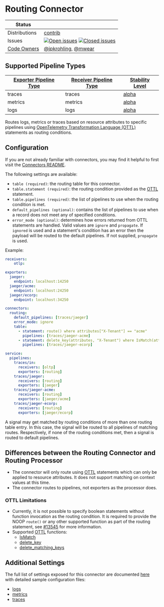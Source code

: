 # Routing Connector

<!-- status autogenerated section -->
| Status        |           |
| ------------- |-----------|
| Distributions | [contrib] |
| Issues        | [![Open issues](https://img.shields.io/github/issues-search/open-telemetry/opentelemetry-collector-contrib?query=is%3Aissue%20is%3Aopen%20label%3Aconnector%2Frouting%20&label=open&color=orange&logo=opentelemetry)](https://github.com/open-telemetry/opentelemetry-collector-contrib/issues?q=is%3Aopen+is%3Aissue+label%3Aconnector%2Frouting) [![Closed issues](https://img.shields.io/github/issues-search/open-telemetry/opentelemetry-collector-contrib?query=is%3Aissue%20is%3Aclosed%20label%3Aconnector%2Frouting%20&label=closed&color=blue&logo=opentelemetry)](https://github.com/open-telemetry/opentelemetry-collector-contrib/issues?q=is%3Aclosed+is%3Aissue+label%3Aconnector%2Frouting) |
| [Code Owners](https://github.com/open-telemetry/opentelemetry-collector-contrib/blob/main/CONTRIBUTING.md#becoming-a-code-owner)    | [@jpkrohling](https://www.github.com/jpkrohling), [@mwear](https://www.github.com/mwear) |

[alpha]: https://github.com/open-telemetry/opentelemetry-collector#alpha
[contrib]: https://github.com/open-telemetry/opentelemetry-collector-releases/tree/main/distributions/otelcol-contrib

## Supported Pipeline Types

| [Exporter Pipeline Type] | [Receiver Pipeline Type] | [Stability Level] |
| ------------------------ | ------------------------ | ----------------- |
| traces | traces | [alpha] |
| metrics | metrics | [alpha] |
| logs | logs | [alpha] |

[Exporter Pipeline Type]: https://github.com/open-telemetry/opentelemetry-collector/blob/main/connector/README.md#exporter-pipeline-type
[Receiver Pipeline Type]: https://github.com/open-telemetry/opentelemetry-collector/blob/main/connector/README.md#receiver-pipeline-type
[Stability Level]: https://github.com/open-telemetry/opentelemetry-collector#stability-levels
<!-- end autogenerated section -->

Routes logs, metrics or traces based on resource attributes to specific pipelines using [OpenTelemetry Transformation Language (OTTL)](../../pkg/ottl/README.md) statements as routing conditions.

## Configuration

If you are not already familiar with connectors, you may find it helpful to first visit the [Connectors README].

The following settings are available:

- `table (required)`: the routing table for this connector.
- `table.statement (required)`: the routing condition provided as the [OTTL] statement.
- `table.pipelines (required)`: the list of pipelines to use when the routing condition is met.
- `default_pipelines (optional)`: contains the list of pipelines to use when a record does not meet any of specified conditions.
- `error_mode (optional)`: determines how errors returned from OTTL statements are handled. Valid values are `ignore` and `propagate`. If `ignored` is used and a statement's condition has an error then the payload will be routed to the default pipelines.  If not supplied, `propagate` is used.

Example:

```yaml
receivers:
    otlp:

exporters:
  jaeger:
    endpoint: localhost:14250
  jaeger/acme:
    endpoint: localhost:24250
  jaeger/ecorp:
    endpoint: localhost:34250

connectors:
  routing:
    default_pipelines: [traces/jaeger]
    error_mode: ignore
    table:
      - statement: route() where attributes["X-Tenant"] == "acme"
        pipelines: [traces/jaeger-acme]
      - statement: delete_key(attributes, "X-Tenant") where IsMatch(attributes["X-Tenant"], ".*corp")
        pipelines: [traces/jaeger-ecorp]

service:
  pipelines:
    traces/in:
      receivers: [oltp]
      exporters: [routing]
    traces/jaeger:
      receivers: [routing]
      exporters: [jaeger]
    traces/jaeger-acme:
      receivers: [routing]
      exporters: [jaeger/acme]
    traces/jaeger-ecorp:
      receivers: [routing]
      exporters: [jaeger/ecorp]
```

A signal may get matched by routing conditions of more than one routing table entry. In this case, the signal will be routed to all pipelines of matching routes.
Respectively, if none of the routing conditions met, then a signal is routed to default pipelines.

## Differences between the Routing Connector and Routing Processor

- The connector will only route using [OTTL] statements which can only be applied to resource attributes. It does not support matching on context values at this time.
- The connector routes to pipelines, not exporters as the processor does.

### OTTL Limitations
- Currently, it is not possible to specify boolean statements without function invocation as the routing condition. It is required to provide the NOOP `route()` or any other supported function as part of the routing statement, see [#13545](https://github.com/open-telemetry/opentelemetry-collector-contrib/issues/13545) for more information.
- Supported [OTTL] functions:
  - [IsMatch](../../pkg/ottl/ottlfuncs/README.md#IsMatch)
  - [delete_key](../../pkg/ottl/ottlfuncs/README.md#delete_key)
  - [delete_matching_keys](../../pkg/ottl/ottlfuncs/README.md#delete_matching_keys)

## Additional Settings
The full list of settings exposed for this connector are documented [here](./config.go) with detailed sample configuration files:

- [logs](./testdata/config_logs.yaml)
- [metrics](./testdata/config_metrics.yaml)
- [traces](./testdata/config_traces.yaml)

[in development]:https://github.com/open-telemetry/opentelemetry-collector#in-development
[Connectors README]:https://github.com/open-telemetry/opentelemetry-collector/blob/main/connector/README.md
[Exporter Pipeline Type]:https://github.com/open-telemetry/opentelemetry-collector/blob/main/connector/README.md#exporter-pipeline-type
[Receiver Pipeline Type]:https://github.com/open-telemetry/opentelemetry-collector/blob/main/connector/README.md#receiver-pipeline-type
[contrib]:https://github.com/open-telemetry/opentelemetry-collector-releases/tree/main/distributions/otelcol-contrib
[OTTL]: https://github.com/open-telemetry/opentelemetry-collector/blob/main/docs/processing.md#telemetry-query-language
